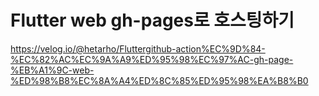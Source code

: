 # Flutter web gh-pages로 호스팅하기

https://velog.io/@hetarho/Fluttergithub-action%EC%9D%84-%EC%82%AC%EC%9A%A9%ED%95%98%EC%97%AC-gh-page-%EB%A1%9C-web-%ED%98%B8%EC%8A%A4%ED%8C%85%ED%95%98%EA%B8%B0

